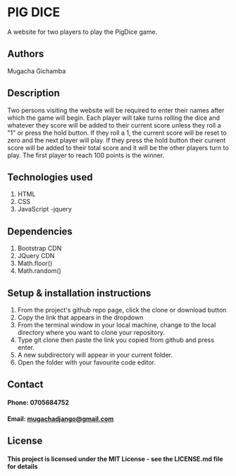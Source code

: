 # PIG DICE
A website for two players to play the PigDice game.
## Authors
Mugacha Gichamba
## Description
Two persons visiting the website will be required to enter their names after which the game will begin. Each player will take turns rolling the dice and whatever they score will be added to their current score unless they roll a "1" or press the hold button. If they roll a 1, the current score will be reset to zero and the next player will play. If they press the hold button their current score will be added to their total score and it will be the other players turn to play. The first player to reach 100 points is the winner.
## Technologies used
1. HTML
2. CSS
3. JavaScript
   -jquery
## Dependencies
1. Bootstrap CDN
2. JQuery CDN
3. Math.floor()
4. Math.random()
## Setup & installation instructions
1. From the project's github repo page, click the clone or download button
2. Copy the link that appears in the dropdown
3. From the terminal window in your local machine, change to the local directory where you want to clone your repository.
4. Type git clone then paste the link you copied from github and press enter.
5. A new subdirectory will appear in your current folder.
6. Open the folder with your favourite code editor.
## Contact
#### Phone: 0705684752
#### Email: mugachadjango@gmail.com
## License
#### This project is licensed under the MIT License - see the LICENSE.md file for details
